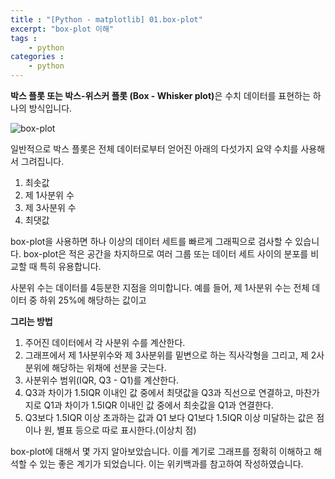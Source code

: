 ```yaml
---
title : "[Python - matplotlib] 01.box-plot"
excerpt: "box-plot 이해"
tags : 
    - python
categories : 
    - python
---
```


<b>박스 플롯 또는 박스-위스커 플롯 (Box - Whisker plot)</b>은 수치 데이터를 표현하는 하나의 방식입니다.

![box-plot](https://user-images.githubusercontent.com/59076539/200118910-ce65642a-6a9b-41de-9668-78e050a04aec.png)

일반적으로 박스 플롯은 전체 데이터로부터 얻어진 아래의 다섯가지 요약 수치를 사용해서 그려집니다.

1. 최솟값
2. 제 1사분위 수
3. 제 3사분위 수
4. 최댓값

box-plot을 사용하면 하나 이상의 데이터 세트를 빠르게 그래픽으로 검사할 수 있습니다.
box-plot은 적은 공간을 차지하므로 여러 그룹 또는 데이터 세트 사이의 분포를 비교할 때 특히 유용합니다.


사분위 수는 데이터를 4등분한 지점을 의미합니다. 예를 들어, 제 1사분위 수는 전체 데이터 중 하위 25%에 해당하는 값이고

<b>그리는 방법 </b>
1. 주어진 데이터에서 각 사분위 수를 계산한다.
2. 그래프에서 제 1사분위수와 제 3사분위를 밑변으로 하는 직사각형을 그리고, 제 2사분위에 해당하는 위채에 선분을 긋는다.
3. 사분위수 범위(IQR, Q3 - Q1)를 계산한다.
4. Q3과 차이가 1.5IQR 이내인 값 중에서 최댓값을 Q3과 직선으로 연결하고, 마찬가지로 Q1과 차이가 1.5IQR 이내인 값 중에서 최솟값을 Q1과 연결한다.
5. Q3보다  1.5IQR 이상 초과하는 값과 Q1 보다 Q1보다 1.5IQR 이상 미달하는 값은 점이나 원, 별표 등으로 따로 표시한다.(이상치 점)

box-plot에 대해서 몇 가지 알아보았습니다. 이를 계기로 그래프를 정확히 이해하고 해석할 수 있는 좋은 계기가 되었습니다.
이는 위키백과를 참고하여 작성하였습니다.

